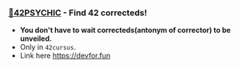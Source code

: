 ### [🔮42PSYCHIC](https://devfor.fun) - Find 42 correcteds!
- **You don't have to wait correcteds(antonym of corrector) to be unveiled.**
- Only in `42cursus`.
- Link here https://devfor.fun


<!--
**ykoh42/ykoh42** is a ✨ _special_ ✨ repository because its `README.md` (this file) appears on your GitHub profile.

Here are some ideas to get you started:

- 🔭 I’m currently working on ...
- 🌱 I’m currently learning ...
- 👯 I’m looking to collaborate on ...
- 🤔 I’m looking for help with ...
- 💬 Ask me about ...
- 📫 How to reach me: ...
- 😄 Pronouns: ...
- ⚡ Fun fact: ...
-->
